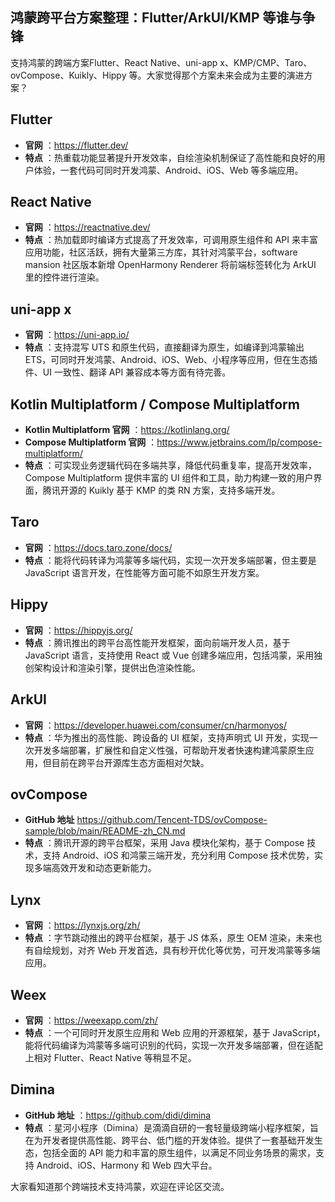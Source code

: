 

## 鸿蒙跨平台方案整理：Flutter/ArkUI/KMP 等谁与争锋

支持鸿蒙的跨端方案Flutter、React Native、uni-app x、KMP/CMP、Taro、ovCompose、Kuikly、Hippy 等。大家觉得那个方案未来会成为主要的演进方案？

## Flutter

  * **官网** ：<https://flutter.dev/>
  * **特点** ：热重载功能显著提升开发效率，自绘渲染机制保证了高性能和良好的用户体验，一套代码可同时开发鸿蒙、Android、iOS、Web 等多端应用。

## React Native

  * **官网** ：<https://reactnative.dev/>
  * **特点** ：热加载即时编译方式提高了开发效率，可调用原生组件和 API 来丰富应用功能，社区活跃，拥有大量第三方库，其针对鸿蒙平台，software mansion 社区版本新增 OpenHarmony Renderer 将前端标签转化为 ArkUI 里的控件进行渲染。

## uni-app x

  * **官网** ：<https://uni-app.io/>
  * **特点** ：支持混写 UTS 和原生代码，直接翻译为原生，如编译到鸿蒙输出 ETS，可同时开发鸿蒙、Android、iOS、Web、小程序等应用，但在生态插件、UI 一致性、翻译 API 兼容成本等方面有待完善。

## Kotlin Multiplatform / Compose Multiplatform

  * **Kotlin Multiplatform 官网** ：<https://kotlinlang.org/>
  * **Compose Multiplatform 官网** ：<https://www.jetbrains.com/lp/compose-multiplatform/>
  * **特点** ：可实现业务逻辑代码在多端共享，降低代码重复率，提高开发效率，Compose Multiplatform 提供丰富的 UI 组件和工具，助力构建一致的用户界面，腾讯开源的 Kuikly 基于 KMP 的类 RN 方案，支持多端开发。

## Taro

  * **官网** ：https://docs.taro.zone/docs/
  * **特点** ：能将代码转译为鸿蒙等多端代码，实现一次开发多端部署，但主要是 JavaScript 语言开发，在性能等方面可能不如原生开发方案。

## Hippy

  * **官网** ：<https://hippyjs.org/>
  * **特点** ：腾讯推出的跨平台高性能开发框架，面向前端开发人员，基于 JavaScript 语言，支持使用 React 或 Vue 创建多端应用，包括鸿蒙，采用独创架构设计和渲染引擎，提供出色渲染性能。

## ArkUI

  * **官网** ：<https://developer.huawei.com/consumer/cn/harmonyos/>
  * **特点** ：华为推出的高性能、跨设备的 UI 框架，支持声明式 UI 开发，实现一次开发多端部署，扩展性和自定义性强，可帮助开发者快速构建鸿蒙原生应用，但目前在跨平台开源库生态方面相对欠缺。

## ovCompose

  * **GitHub 地址** https://github.com/Tencent-TDS/ovCompose-sample/blob/main/README-zh_CN.md
  * **特点** ：腾讯开源的跨平台框架，采用 Java 模块化架构，基于 Compose 技术，支持 Android、iOS 和鸿蒙三端开发，充分利用 Compose 技术优势，实现多端高效开发和动态更新能力。

## Lynx

  * **官网** ：<https://lynxjs.org/zh/>
  * **特点** ：字节跳动推出的跨平台框架，基于 JS 体系，原生 OEM 渲染，未来也有自绘规划，对齐 Web 开发首选，具有秒开优化等优势，可开发鸿蒙等多端应用。

## Weex

  * **官网** ：<https://weexapp.com/zh/>
  * **特点** ：一个可同时开发原生应用和 Web 应用的开源框架，基于 JavaScript，能将代码编译为鸿蒙等多端可识别的代码，实现一次开发多端部署，但在适配上相对 Flutter、React Native 等稍显不足。

## Dimina

  * **GitHub 地址** ：<https://github.com/didi/dimina>
  * **特点** ：星河小程序（Dimina）是滴滴自研的一套轻量级跨端小程序框架，旨在为开发者提供高性能、跨平台、低门槛的开发体验。提供了一套基础开发生态，包括全面的 API 能力和丰富的原生组件，以满足不同业务场景的需求，支持 Android、iOS、Harmony 和 Web 四大平台。



大家看知道那个跨端技术支持鸿蒙，欢迎在评论区交流。








